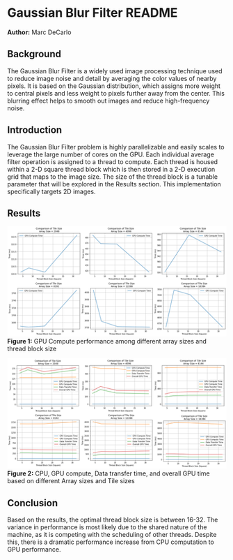# Gaussian Blur Filter README

**Author:** Marc DeCarlo  

## Background

The Gaussian Blur Filter is a widely used image processing technique used to reduce image noise and detail by averaging the color values of nearby pixels. It is based on the Gaussian distribution, which assigns more weight to central pixels and less weight to pixels further away from the center. This blurring effect helps to smooth out images and reduce high-frequency noise.

## Introduction

The Gaussian Blur Filter problem is highly parallelizable and easily scales to leverage the large number of cores on the GPU. Each individual average filter operation is assigned to a thread to compute. Each thread is housed within a 2-D square thread block which is then stored in a 2-D execution grid that maps to the image size. The size of the thread block is a tunable parameter that will be explored in the Results section. This implementation specifically targets 2D images.

## Results

![Figure 1](./data1.png)  
**Figure 1:** GPU Compute performance among different array sizes and thread block size

![Figure 2](./data2.png)  
**Figure 2:** CPU, GPU compute, Data transfer time, and overall GPU time based on different Array sizes and Tile sizes

## Conclusion

Based on the results, the optimal thread block size is between 16-32. The variance in performance is most likely due to the shared nature of the machine, as it is competing with the scheduling of other threads. Despite this, there is a dramatic performance increase from CPU computation to GPU performance.

